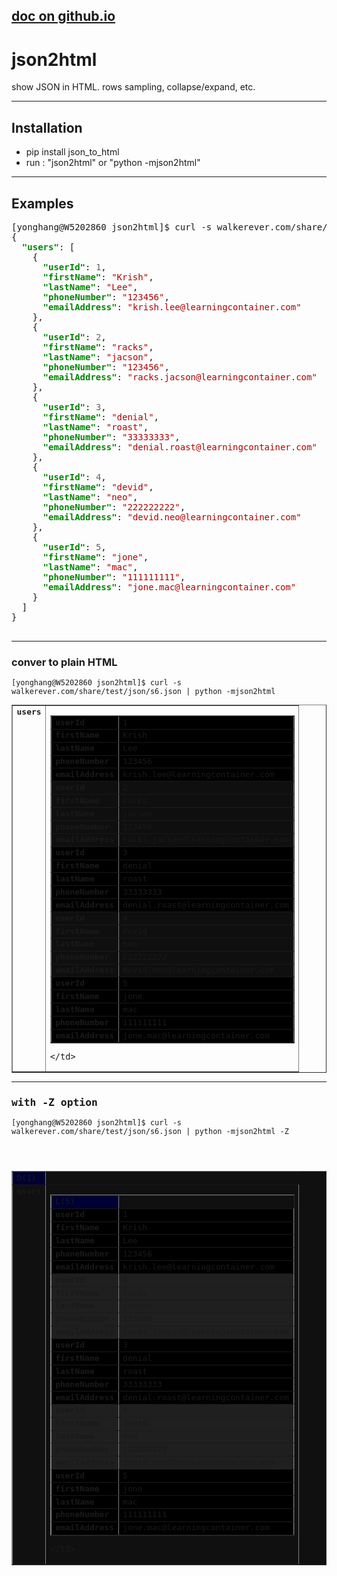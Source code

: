 ## [doc on github.io](https://walkerever.github.io/)


# json2html
show JSON in HTML.  rows sampling, collapse/expand, etc.

----

## Installation
   - pip install json_to_html 
   - run : "json2html" or "python -mjson2html"

----

## Examples

<pre>[yonghang@W5202860 json2html]$ curl -s walkerever.com/share/test/json/s6.json | qic
{
  <font color="#008700"><b>&quot;users&quot;</b></font>: [
    {
      <font color="#008700"><b>&quot;userId&quot;</b></font>: <font color="#626262">1</font>,
      <font color="#008700"><b>&quot;firstName&quot;</b></font>: <font color="#AF0000">&quot;Krish&quot;</font>,
      <font color="#008700"><b>&quot;lastName&quot;</b></font>: <font color="#AF0000">&quot;Lee&quot;</font>,
      <font color="#008700"><b>&quot;phoneNumber&quot;</b></font>: <font color="#AF0000">&quot;123456&quot;</font>,
      <font color="#008700"><b>&quot;emailAddress&quot;</b></font>: <font color="#AF0000">&quot;krish.lee@learningcontainer.com&quot;</font>
    },
    {
      <font color="#008700"><b>&quot;userId&quot;</b></font>: <font color="#626262">2</font>,
      <font color="#008700"><b>&quot;firstName&quot;</b></font>: <font color="#AF0000">&quot;racks&quot;</font>,
      <font color="#008700"><b>&quot;lastName&quot;</b></font>: <font color="#AF0000">&quot;jacson&quot;</font>,
      <font color="#008700"><b>&quot;phoneNumber&quot;</b></font>: <font color="#AF0000">&quot;123456&quot;</font>,
      <font color="#008700"><b>&quot;emailAddress&quot;</b></font>: <font color="#AF0000">&quot;racks.jacson@learningcontainer.com&quot;</font>
    },
    {
      <font color="#008700"><b>&quot;userId&quot;</b></font>: <font color="#626262">3</font>,
      <font color="#008700"><b>&quot;firstName&quot;</b></font>: <font color="#AF0000">&quot;denial&quot;</font>,
      <font color="#008700"><b>&quot;lastName&quot;</b></font>: <font color="#AF0000">&quot;roast&quot;</font>,
      <font color="#008700"><b>&quot;phoneNumber&quot;</b></font>: <font color="#AF0000">&quot;33333333&quot;</font>,
      <font color="#008700"><b>&quot;emailAddress&quot;</b></font>: <font color="#AF0000">&quot;denial.roast@learningcontainer.com&quot;</font>
    },
    {
      <font color="#008700"><b>&quot;userId&quot;</b></font>: <font color="#626262">4</font>,
      <font color="#008700"><b>&quot;firstName&quot;</b></font>: <font color="#AF0000">&quot;devid&quot;</font>,
      <font color="#008700"><b>&quot;lastName&quot;</b></font>: <font color="#AF0000">&quot;neo&quot;</font>,
      <font color="#008700"><b>&quot;phoneNumber&quot;</b></font>: <font color="#AF0000">&quot;222222222&quot;</font>,
      <font color="#008700"><b>&quot;emailAddress&quot;</b></font>: <font color="#AF0000">&quot;devid.neo@learningcontainer.com&quot;</font>
    },
    {
      <font color="#008700"><b>&quot;userId&quot;</b></font>: <font color="#626262">5</font>,
      <font color="#008700"><b>&quot;firstName&quot;</b></font>: <font color="#AF0000">&quot;jone&quot;</font>,
      <font color="#008700"><b>&quot;lastName&quot;</b></font>: <font color="#AF0000">&quot;mac&quot;</font>,
      <font color="#008700"><b>&quot;phoneNumber&quot;</b></font>: <font color="#AF0000">&quot;111111111&quot;</font>,
      <font color="#008700"><b>&quot;emailAddress&quot;</b></font>: <font color="#AF0000">&quot;jone.mac@learningcontainer.com&quot;</font>
    }
  ]
}

</pre>

----

###  conver to plain HTML

`[yonghang@W5202860 json2html]$ curl -s walkerever.com/share/test/json/s6.json | python -mjson2html`

<tt>
<table style="border-collapse:collapse;;" border=1 >
<tr class="child-bAyoMJvJfCiuoQyFqPXJ">
<td valign="top"><b>users</b></td>
    <td>
        <table style="border-collapse:collapse;;" border=1 width="100%">
        <tr class="child-cBSfPBIIqxIXwjzFNXOT" style="background-color:#000000">
            <td valign="top"><b>userId</b></td>
            <td>1</td>
        </tr>
        <tr class="child-cBSfPBIIqxIXwjzFNXOT" style="background-color:#000000">
            <td valign="top"><b>firstName</b></td>
            <td>Krish</td>
        </tr>
        <tr class="child-cBSfPBIIqxIXwjzFNXOT" style="background-color:#000000">
            <td valign="top"><b>lastName</b></td>
            <td>Lee</td>
        </tr>
        <tr class="child-cBSfPBIIqxIXwjzFNXOT" style="background-color:#000000">
            <td valign="top"><b>phoneNumber</b></td>
            <td>123456</td>
        </tr>
        <tr class="child-cBSfPBIIqxIXwjzFNXOT" style="background-color:#000000">
            <td valign="top"><b>emailAddress</b></td>
            <td>krish.lee@learningcontainer.com</td>
        </tr>
        <tr class="child-cBSfPBIIqxIXwjzFNXOT" style="background-color:0F0F0F">
            <td valign="top"><b>userId</b></td>
            <td>2</td>
        </tr>
        <tr class="child-cBSfPBIIqxIXwjzFNXOT" style="background-color:0F0F0F">
            <td valign="top"><b>firstName</b></td>
            <td>racks</td>
        </tr>
        <tr class="child-cBSfPBIIqxIXwjzFNXOT" style="background-color:0F0F0F">
            <td valign="top"><b>lastName</b></td>
            <td>jacson</td>
        </tr>
        <tr class="child-cBSfPBIIqxIXwjzFNXOT" style="background-color:0F0F0F">
            <td valign="top"><b>phoneNumber</b></td>
            <td>123456</td>
        </tr>
        <tr class="child-cBSfPBIIqxIXwjzFNXOT" style="background-color:0F0F0F">
            <td valign="top"><b>emailAddress</b></td>
            <td>racks.jacson@learningcontainer.com</td>
        </tr>
        <tr class="child-cBSfPBIIqxIXwjzFNXOT" style="background-color:#000000">
            <td valign="top"><b>userId</b></td>
            <td>3</td>
        </tr>
        <tr class="child-cBSfPBIIqxIXwjzFNXOT" style="background-color:#000000">
            <td valign="top"><b>firstName</b></td>
            <td>denial</td>
        </tr>
        <tr class="child-cBSfPBIIqxIXwjzFNXOT" style="background-color:#000000">
            <td valign="top"><b>lastName</b></td>
            <td>roast</td>
        </tr>
        <tr class="child-cBSfPBIIqxIXwjzFNXOT" style="background-color:#000000">
            <td valign="top"><b>phoneNumber</b></td>
            <td>33333333</td>
        </tr>
        <tr class="child-cBSfPBIIqxIXwjzFNXOT" style="background-color:#000000">
            <td valign="top"><b>emailAddress</b></td>
            <td>denial.roast@learningcontainer.com</td>
        </tr>
        <tr class="child-cBSfPBIIqxIXwjzFNXOT" style="background-color:0F0F0F">
            <td valign="top"><b>userId</b></td>
            <td>4</td>
        </tr>
        <tr class="child-cBSfPBIIqxIXwjzFNXOT" style="background-color:0F0F0F">
            <td valign="top"><b>firstName</b></td>
            <td>devid</td>
        </tr>
        <tr class="child-cBSfPBIIqxIXwjzFNXOT" style="background-color:0F0F0F">
            <td valign="top"><b>lastName</b></td>
            <td>neo</td>
        </tr>
        <tr class="child-cBSfPBIIqxIXwjzFNXOT" style="background-color:0F0F0F">
            <td valign="top"><b>phoneNumber</b></td>
            <td>222222222</td>
        </tr>
        <tr class="child-cBSfPBIIqxIXwjzFNXOT" style="background-color:0F0F0F">
            <td valign="top"><b>emailAddress</b></td>
            <td>devid.neo@learningcontainer.com</td>
        </tr>
        <tr class="child-cBSfPBIIqxIXwjzFNXOT" style="background-color:#000000">
            <td valign="top"><b>userId</b></td>
            <td>5</td>
        </tr>
        <tr class="child-cBSfPBIIqxIXwjzFNXOT" style="background-color:#000000">
            <td valign="top"><b>firstName</b></td>
            <td>jone</td>
        </tr>
        <tr class="child-cBSfPBIIqxIXwjzFNXOT" style="background-color:#000000">
            <td valign="top"><b>lastName</b></td>
            <td>mac</td>
        </tr>
        <tr class="child-cBSfPBIIqxIXwjzFNXOT" style="background-color:#000000">
            <td valign="top"><b>phoneNumber</b></td>
            <td>111111111</td>
        </tr>
        <tr class="child-cBSfPBIIqxIXwjzFNXOT" style="background-color:#000000">
            <td valign="top"><b>emailAddress</b></td>
            <td>jone.mac@learningcontainer.com</td>
        </tr>
        </table>

    </td>
</tr>
</table>


----

### with -Z option

`[yonghang@W5202860 json2html]$ curl -s walkerever.com/share/test/json/s6.json | python -mjson2html -Z`

<header>
<script src="https://code.jquery.com/jquery-3.6.0.min.js"></script> 
<script type="text/javascript"> 
    $(document).ready(function () { 
        $('tr.parent') .css("cursor", "pointer") .attr("title", "Click to expand/collapse") .click(function () { 
            $(this).siblings('.child-' + this.id).toggle(); 
        }); 
        $('tr[@class^=child-]').hide().children('td'); 
    }); 
</script>
</header>

<tt>
<table style="border-collapse:collapse;;" border=1 bgcolor="#101010">
<tr class="parent" id="vsTUnNFtCwPwaGtcoVKZ" title="Click to expand/collapse" style="cursor: pointer;"> <td bgcolor="#000033">D(1)</td> </tr>
<tr class="child-vsTUnNFtCwPwaGtcoVKZ">
<td valign="top"><b>users</b></td>
    <td>
        <table style="border-collapse:collapse;;" border=1 width="100%">
        <tr class="parent" id="qsqXBwVoGoUUMMmqFbFi" title="Click to expand/collapse" style="cursor: pointer;"> <td bgcolor="#000033">L(5)</td> </tr>
        <tr class="child-qsqXBwVoGoUUMMmqFbFi" style="background-color:#000000">
            <td valign="top"><b>userId</b></td>
            <td>1</td>
        </tr>
        <tr class="child-qsqXBwVoGoUUMMmqFbFi" style="background-color:#000000">
            <td valign="top"><b>firstName</b></td>
            <td>Krish</td>
        </tr>
        <tr class="child-qsqXBwVoGoUUMMmqFbFi" style="background-color:#000000">
            <td valign="top"><b>lastName</b></td>
            <td>Lee</td>
        </tr>
        <tr class="child-qsqXBwVoGoUUMMmqFbFi" style="background-color:#000000">
            <td valign="top"><b>phoneNumber</b></td>
            <td>123456</td>
        </tr>
        <tr class="child-qsqXBwVoGoUUMMmqFbFi" style="background-color:#000000">
            <td valign="top"><b>emailAddress</b></td>
            <td>krish.lee@learningcontainer.com</td>
        </tr>
        <tr class="child-qsqXBwVoGoUUMMmqFbFi" style="background-color:1F1F1F">
            <td valign="top"><b>userId</b></td>
            <td>2</td>
        </tr>
        <tr class="child-qsqXBwVoGoUUMMmqFbFi" style="background-color:1F1F1F">
            <td valign="top"><b>firstName</b></td>
            <td>racks</td>
        </tr>
        <tr class="child-qsqXBwVoGoUUMMmqFbFi" style="background-color:1F1F1F">
            <td valign="top"><b>lastName</b></td>
            <td>jacson</td>
        </tr>
        <tr class="child-qsqXBwVoGoUUMMmqFbFi" style="background-color:1F1F1F">
            <td valign="top"><b>phoneNumber</b></td>
            <td>123456</td>
        </tr>
        <tr class="child-qsqXBwVoGoUUMMmqFbFi" style="background-color:1F1F1F">
            <td valign="top"><b>emailAddress</b></td>
            <td>racks.jacson@learningcontainer.com</td>
        </tr>
        <tr class="child-qsqXBwVoGoUUMMmqFbFi" style="background-color:#000000">
            <td valign="top"><b>userId</b></td>
            <td>3</td>
        </tr>
        <tr class="child-qsqXBwVoGoUUMMmqFbFi" style="background-color:#000000">
            <td valign="top"><b>firstName</b></td>
            <td>denial</td>
        </tr>
        <tr class="child-qsqXBwVoGoUUMMmqFbFi" style="background-color:#000000">
            <td valign="top"><b>lastName</b></td>
            <td>roast</td>
        </tr>
        <tr class="child-qsqXBwVoGoUUMMmqFbFi" style="background-color:#000000">
            <td valign="top"><b>phoneNumber</b></td>
            <td>33333333</td>
        </tr>
        <tr class="child-qsqXBwVoGoUUMMmqFbFi" style="background-color:#000000">
            <td valign="top"><b>emailAddress</b></td>
            <td>denial.roast@learningcontainer.com</td>
        </tr>
        <tr class="child-qsqXBwVoGoUUMMmqFbFi" style="background-color:1F1F1F">
            <td valign="top"><b>userId</b></td>
            <td>4</td>
        </tr>
        <tr class="child-qsqXBwVoGoUUMMmqFbFi" style="background-color:1F1F1F">
            <td valign="top"><b>firstName</b></td>
            <td>devid</td>
        </tr>
        <tr class="child-qsqXBwVoGoUUMMmqFbFi" style="background-color:1F1F1F">
            <td valign="top"><b>lastName</b></td>
            <td>neo</td>
        </tr>
        <tr class="child-qsqXBwVoGoUUMMmqFbFi" style="background-color:1F1F1F">
            <td valign="top"><b>phoneNumber</b></td>
            <td>222222222</td>
        </tr>
        <tr class="child-qsqXBwVoGoUUMMmqFbFi" style="background-color:1F1F1F">
            <td valign="top"><b>emailAddress</b></td>
            <td>devid.neo@learningcontainer.com</td>
        </tr>
        <tr class="child-qsqXBwVoGoUUMMmqFbFi" style="background-color:#000000">
            <td valign="top"><b>userId</b></td>
            <td>5</td>
        </tr>
        <tr class="child-qsqXBwVoGoUUMMmqFbFi" style="background-color:#000000">
            <td valign="top"><b>firstName</b></td>
            <td>jone</td>
        </tr>
        <tr class="child-qsqXBwVoGoUUMMmqFbFi" style="background-color:#000000">
            <td valign="top"><b>lastName</b></td>
            <td>mac</td>
        </tr>
        <tr class="child-qsqXBwVoGoUUMMmqFbFi" style="background-color:#000000">
            <td valign="top"><b>phoneNumber</b></td>
            <td>111111111</td>
        </tr>
        <tr class="child-qsqXBwVoGoUUMMmqFbFi" style="background-color:#000000">
            <td valign="top"><b>emailAddress</b></td>
            <td>jone.mac@learningcontainer.com</td>
        </tr>
        </table>

    </td>
</tr>
</table>



  
